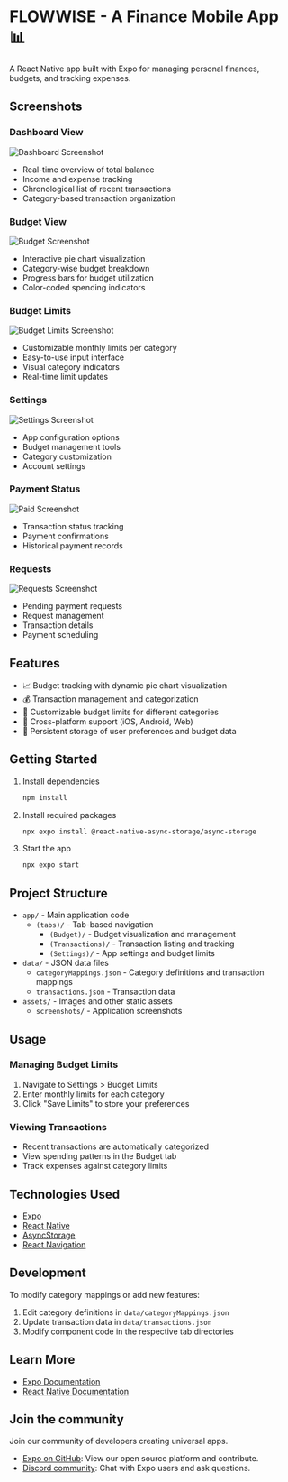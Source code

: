 # FLOWWISE - A Finance Mobile App 📊

A React Native app built with Expo for managing personal finances, budgets, and tracking expenses.

## Screenshots

### Dashboard View
![Dashboard Screenshot](./assets/screenshots/dashboard.png)
- Real-time overview of total balance
- Income and expense tracking
- Chronological list of recent transactions
- Category-based transaction organization

### Budget View
![Budget Screenshot](./assets/screenshots/budget.png)
- Interactive pie chart visualization
- Category-wise budget breakdown
- Progress bars for budget utilization
- Color-coded spending indicators

### Budget Limits
![Budget Limits Screenshot](./assets/screenshots/budgetLimits.png)
- Customizable monthly limits per category
- Easy-to-use input interface
- Visual category indicators
- Real-time limit updates

### Settings
![Settings Screenshot](./assets/screenshots/settings.png)
- App configuration options
- Budget management tools
- Category customization
- Account settings

### Payment Status
![Paid Screenshot](./assets/screenshots/paid.png)
- Transaction status tracking
- Payment confirmations
- Historical payment records

### Requests
![Requests Screenshot](./assets/screenshots/requests.png)
- Pending payment requests
- Request management
- Transaction details
- Payment scheduling

## Features

- 📈 Budget tracking with dynamic pie chart visualization
- 💰 Transaction management and categorization
- 🎯 Customizable budget limits for different categories
- 📱 Cross-platform support (iOS, Android, Web)
- 💾 Persistent storage of user preferences and budget data

## Getting Started

1. Install dependencies
   ```bash
   npm install
   ```
   
2. Install required packages
   ```bash
   npx expo install @react-native-async-storage/async-storage
   ```
   
3. Start the app
   ```bash
   npx expo start
   ```

## Project Structure

- `app/` - Main application code
  - `(tabs)/` - Tab-based navigation
    - `(Budget)/` - Budget visualization and management
    - `(Transactions)/` - Transaction listing and tracking
    - `(Settings)/` - App settings and budget limits
- `data/` - JSON data files
  - `categoryMappings.json` - Category definitions and transaction mappings
  - `transactions.json` - Transaction data
- `assets/` - Images and other static assets
  - `screenshots/` - Application screenshots

## Usage

### Managing Budget Limits
1. Navigate to Settings > Budget Limits
2. Enter monthly limits for each category
3. Click "Save Limits" to store your preferences

### Viewing Transactions
- Recent transactions are automatically categorized
- View spending patterns in the Budget tab
- Track expenses against category limits

## Technologies Used

- [Expo](https://expo.dev)
- [React Native](https://reactnative.dev)
- [AsyncStorage](https://react-native-async-storage.github.io/async-storage/)
- [React Navigation](https://reactnavigation.org)

## Development

To modify category mappings or add new features:

1. Edit category definitions in `data/categoryMappings.json`
2. Update transaction data in `data/transactions.json`
3. Modify component code in the respective tab directories

## Learn More

- [Expo Documentation](https://docs.expo.dev/)
- [React Native Documentation](https://reactnative.dev/docs/getting-started)

## Join the community

Join our community of developers creating universal apps.

- [Expo on GitHub](https://github.com/expo/expo): View our open source platform and contribute.
- [Discord community](https://chat.expo.dev): Chat with Expo users and ask questions.

